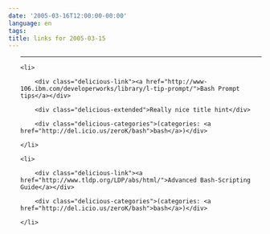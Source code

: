 ```yaml
---
date: '2005-03-16T12:00:00-00:00'
language: en
tags:
title: links for 2005-03-15
---
```



<ul class="delicious">

-------------------------------

	<li>

		<div class="delicious-link"><a href="http://www-106.ibm.com/developerworks/library/l-tip-prompt/">Bash Prompt tips</a></div>

		<div class="delicious-extended">Really nice title hint</div>

		<div class="delicious-categories">(categories: <a href="http://del.icio.us/zeroK/bash">bash</a>)</div>

	</li>

	<li>

		<div class="delicious-link"><a href="http://www.tldp.org/LDP/abs/html/">Advanced Bash-Scripting Guide</a></div>

		<div class="delicious-categories">(categories: <a href="http://del.icio.us/zeroK/bash">bash</a>)</div>

	</li>

</ul>